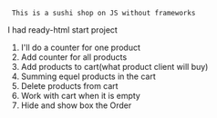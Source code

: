      This is a sushi shop on JS without frameworks

I had ready-html start project

1. I'll do a counter for one product
2. Add counter for all products
3. Add products to cart(what product client will buy)
4. Summing equel products in the cart
5. Delete products from cart
6. Work with cart when it is empty
7. Hide and show box the Order
